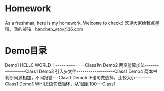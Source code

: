 # Homework
As a freshman, here is my homework. Welcome to check:)
欢迎大家给我点星哦，我的邮箱：hanchen_yao@126.com

# Demo目录
Demo1 HELLO WORLD！---------------Class1/n
Demo2 两变量算加法-----------------Class1
Demo3 引入头文件-------------------Class1
Demo4 两本书判断同源相加，不同报错---Class1
Demo5 IF语句做选择，比较大小--------Class1
Demo6 WHILE语句做循环，从1加到100---Class1
